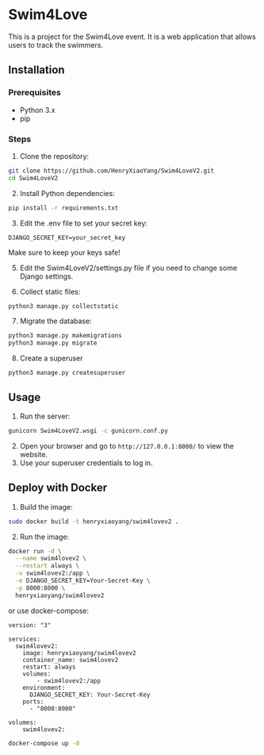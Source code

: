 # Swim4Love

This is a project for the Swim4Love event. It is a web application that allows users to track the swimmers.

## Installation

### Prerequisites

- Python 3.x
- pip

### Steps

1. Clone the repository:

```sh
git clone https://github.com/HenryXiaoYang/Swim4LoveV2.git
cd Swim4LoveV2
```

2. Install Python dependencies:

```sh
pip install -r requirements.txt
```

3. Edit the .env file to set your secret key:

```dotenv
DJANGO_SECRET_KEY=your_secret_key
```

Make sure to keep your keys safe!

5. Edit the Swim4LoveV2/settings.py file if you need to change some Django settings.


6. Collect static files:

```sh
python3 manage.py collectstatic
```

7. Migrate the database:

```sh
python3 manage.py makemigrations
python3 manage.py migrate
```

8. Create a superuser

```shell
python3 manage.py createsuperuser
```

## Usage

1. Run the server:

```sh
gunicorn Swim4LoveV2.wsgi -c gunicorn.conf.py
```

2. Open your browser and go to `http://127.0.0.1:8000/` to view the website.
3. Use your superuser credentials to log in.

## Deploy with Docker

1. Build the image:

```sh
sudo docker build -t henryxiaoyang/swim4lovev2 .
```

2. Run the image:

```sh
docker run -d \
  --name swim4lovev2 \
  --restart always \
  -v swim4lovev2:/app \
  -e DJANGO_SECRET_KEY=Your-Secret-Key \
  -p 8000:8000 \
  henryxiaoyang/swim4lovev2
```

or use docker-compose:

```docker-compose
version: "3"

services:
  swim4lovev2:
    image: henryxiaoyang/swim4lovev2
    container_name: swim4lovev2
    restart: always
    volumes:
        - swim4lovev2:/app
    environment:
      DJANGO_SECRET_KEY: Your-Secret-Key
    ports:
      - "8000:8000"

volumes:
    swim4lovev2:
```

```sh
docker-compose up -d
```